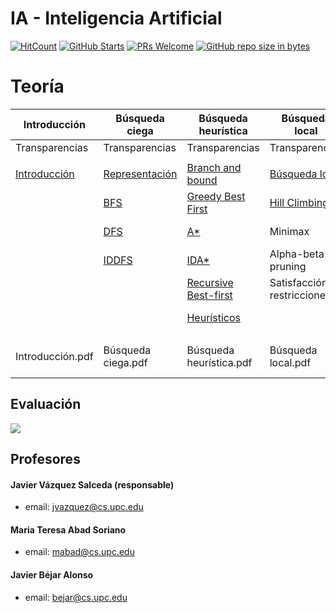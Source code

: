 # IA - Inteligencia Artificial

[![HitCount](http://hits.dwyl.io/mrrobb/IA-FIB.svg)]()
[![GitHub Starts](https://img.shields.io/github/stars/mrrobb/IA-FIB.svg?style=social&label=Star&maxAge=2592000)](https://github.com/mrrobb/IA-FIB/stargazers)
[![PRs Welcome](https://img.shields.io/badge/PRs-welcome-brightgreen.svg?style=flat-square)](https://egghead.io/courses/how-to-contribute-to-an-open-source-project-on-github)
[![GitHub repo size in bytes](https://img.shields.io/github/repo-size/mrrobb/IA-FIB.svg)](https://github.com/MrRobb/IA-FIB)

# Teoría

| Introducción                                   	| Búsqueda ciega                                         	| Búsqueda heurística                                                       	| Búsqueda local                                            	| Knowledge-based problems       	| Planificación            	| Machine Learning     	| Otros 	|
|------------------------------------------------	|--------------------------------------------------------	|---------------------------------------------------------------------------	|-----------------------------------------------------------	|--------------------------------	|--------------------------	|----------------------	|-------	|
| Transparencias                                 	| Transparencias                                         	| Transparencias                                                            	| Transparencias                                            	| Transparencias                 	| Transparencias           	| Transparencias       	|       	|
|                                                	|                                                        	|                                                                           	|                                                           	|                                	|                          	|                      	|       	|
| [Introducción](./Introducción/Introducción.md) 	| [Representación](./Búsqueda%20ciega/Representación.md) 	| [Branch and bound](./Búsqueda%20heurística/Branch%20&%20Bound.md)         	|  [Búsqueda local](./Búsqueda%20local/Búsqueda%20local.md) 	| Sistemas de producción         	| Resolución de problemas  	| Introducción         	|       	|
|                                                	| [BFS](./Búsqueda%20ciega/BFS.md)                       	| [Greedy Best First](./Búsqueda%20heurística/Greedy%20Best%20First.md)     	| [Hill Climbing](./Búsqueda%20local/Hill%20Climbing.md)    	| Representaciones estructuradas 	| Planificación lineal     	|                      	|       	|
|                                                	| [DFS](./Búsqueda%20ciega/DFS.md)                       	| [A*](./Búsqueda%20heurística/A*.md)                                       	| Minimax                                                   	| Ontologías                     	| Planificación jerárquica 	|                      	|       	|
|                                                	| [IDDFS](./Búsqueda%20ciega/IDDFS.md)                   	| [IDA*](./Búsqueda%20heurística/IDA*.md)                                   	| Alpha-beta pruning                                        	| Ingeniería del conocimiento    	|                          	|                      	|       	|
|                                                	|                                                        	| [Recursive Best-first](./Búsqueda%20heurística/Recursive%20Best-first.md) 	| Satisfacción de restricciones                             	| Adquisición                    	|                          	|                      	|       	|
|                                                	|                                                        	| [Heurísticos](./Búsqueda%20heurística/Heurísticos.md)                     	|                                                           	| Razonamiento aproximado        	|                          	|                      	|       	|
|                                                	|                                                        	|                                                                           	|                                                           	|                                	|                          	|                      	|       	|
| Introducción.pdf                               	| Búsqueda ciega.pdf                                     	| Búsqueda heurística.pdf                                                   	| Búsqueda local.pdf                                        	| Knowledge-based problems.pdf   	| Planificación.pdf        	| Machine Learning.pdf 	|       	|

## Evaluación

![](http://latex2png.com/output//latex_2aa8480b036a913c21d59754fd910849.png)

## Profesores

#### Javier Vázquez Salceda (responsable)
- email: jvazquez@cs.upc.edu

#### Maria Teresa Abad Soriano
- email: mabad@cs.upc.edu

#### Javier Béjar Alonso
- email: bejar@cs.upc.edu
